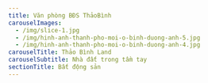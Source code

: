 ```yaml
---
title: Văn phòng BĐS ThảoBình
carouselImages:
  - /img/slice-1.jpg
  - /img/hinh-anh-thanh-pho-moi-o-binh-duong-anh-5.jpg
  - /img/hinh-anh-thanh-pho-moi-o-binh-duong-anh-4.jpg
carouselTitle: Thảo Bình Land
carouselSubtitle: Nhà đất trong tầm tay
sectionTitle: Bất động sản
---
```


